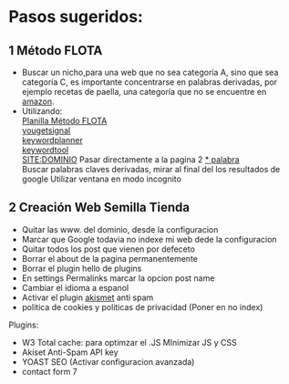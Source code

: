 # Pasos sugeridos:  

## 1 Método FLOTA  

* Buscar un nicho,para una web que no sea categoría A, sino que sea categoría C, es importante concentrarse en palabras derivadas, por ejemplo  recetas de paella, una categoría que no se encuentre en [amazon](http://amazon.com/).
* Utilizando:  
  [Planilla Método FLOTA](https://docs.google.com/spreadsheets/d/1l1SqfRLgYH0lFUiqozkInpMT7eDOlmuv7Uqx96RNdko/edit#gid=0)  
  [yougetsignal](https://www.yougetsignal.com/tools/web-sites-on-web-server/)  
  [keywordplanner](https://ads.google.com/aw/keywordplanner/home?ocid=535377071&euid=425912766&__u=3485568334&uscid=535377071&__c=7443788279&authuser=1)  
  [keywordtool](https://keywordtool.io/es)  
  [SITE:DOMINIO](https://www.google.com) Pasar directamente a la pagina 2
  [* palabra](https://www.google.com)  
  Buscar palabras claves derivadas, mirar al final del los resultados de google
  Utilizar ventana en modo incognito  
  
## 2 Creación Web Semilla Tienda  

* Quitar las www. del dominio, desde la configuracion  
* Marcar que Google todavia no indexe mi web dede la configuracion  
* Quitar todos los post que vienen por defeceto  
* Borrar el about de la pagina permanentemente  
* Borrar el plugin hello de plugins  
* En settings Permalinks marcar la opcion post name
* Cambiar el idioma a espanol
* Activar el plugin [akismet](https://akismet.com/wordpress/) anti spam
* politica de cookies y politicas de privacidad (Poner en no index)

Plugins:

- W3 Total cache: para optimzar el .JS  MInimizar JS y CSS
- Akiset Anti-Spam API key
- YOAST SEO  (Activar configuracion avanzada)
- contact form 7
